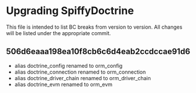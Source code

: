 # Upgrading SpiffyDoctrine
This file is intended to list BC breaks from version to version. All changes will be listed under
the appropriate commit.

## 506d6eaaa198ea10f8cb6c6d4eab2ccdccae91d6
- alias doctrine_config renamed to orm_config
- alias doctrine_connection renamed to orm_connection
- alias doctrine_driver_chain renamed to orm_driver_chain
- alias doctrine_evm renamed to orm_evm